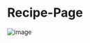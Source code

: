 # Recipe-Page
![image](https://github.com/monicasree2421/Recipe-Page/assets/116144161/b46a9666-cddd-47fb-8067-28e0a498ecfb)
